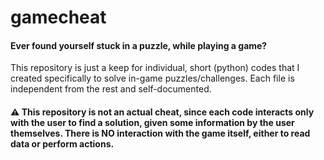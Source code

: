# gamecheat

#### Ever found yourself stuck in a puzzle, while playing a game?

This repository is just a keep for individual, short (python) codes that I created specifically to solve in-game puzzles/challenges. Each file is independent from the rest and self-documented.

#### ⚠️ This repository is not an actual cheat, since each code interacts only with the user to find a solution, given some information by the user themselves. There is NO interaction with the game itself, either to read data or perform actions.
